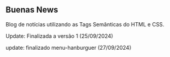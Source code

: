 ## Buenas News

Blog de notícias utilizando as Tags Semânticas do HTML e CSS.

Update: Finalizada a versão 1 (25/09/2024)

update: finalizado menu-hanburguer (27/09/2024)

